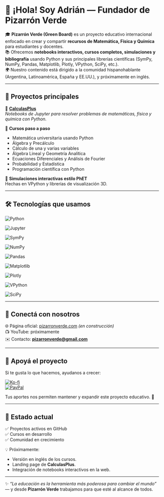 # 👋 ¡Hola! Soy Adrián — Fundador de **Pizarrón Verde**

🎓 **Pizarrón Verde (Green Board)** es un proyecto educativo internacional enfocado en crear y compartir **recursos de Matemática, Física y Química** para estudiantes y docentes.  
📚 Ofrecemos **notebooks interactivos, cursos completos, simulaciones y bibliografía** usando Python y sus principales librerías científicas (SymPy, NumPy, Pandas, Matplotlib, Plotly, VPython, SciPy, etc.).  
🌍 Nuestro contenido está dirigido a la comunidad hispanohablante (Argentina, Latinoamérica, España y EE.UU.), y próximamente en inglés.

---

## 🚀 Proyectos principales

🔹 [**CalculasPlus**](https://github.com/pizarronverde/CalculasPlus)  
_Notebooks de Jupyter para resolver problemas de matemáticas, física y química con Python._

🔹 **Cursos paso a paso**  
- Matemática universitaria usando Python  
- Álgebra y Precálculo  
- Cálculo de una y varias variables  
- Álgebra Lineal y Geometría Analítica  
- Ecuaciones Diferenciales y Análisis de Fourier  
- Probabilidad y Estadística  
- Programación científica con Python  

🔹 **Simulaciones interactivas estilo PhET**  
Hechas en VPython y librerías de visualización 3D.

---

## 🛠️ Tecnologías que usamos

![Python](https://img.shields.io/badge/Python-3.11-blue?logo=python)

![Jupyter](https://img.shields.io/badge/Jupyter-Lab-orange?logo=jupyter)

![SymPy](https://img.shields.io/badge/SymPy-symbolic-yellowgreen)

![NumPy](https://img.shields.io/badge/NumPy-arrays-lightblue?logo=numpy)

![Pandas](https://img.shields.io/badge/Pandas-dataframes-purple?logo=pandas)

![Matplotlib](https://img.shields.io/badge/Matplotlib-visualization-green)

![Plotly](https://img.shields.io/badge/Plotly-interactive-lightblue?logo=plotly)

![VPython](https://img.shields.io/badge/VPython-3D-orange)

![SciPy](https://img.shields.io/badge/SciPy-numerical-darkblue?logo=scipy)

---

## 🤝 Conectá con nosotros

🌐 Página oficial: [pizarronverde.com](https://pizarronverde.com) _(en construcción)_  
📺 YouTube: próximamente  
✉️ Contacto: **pizarronverde@gmail.com**  

---

## 💚 Apoyá el proyecto

Si te gusta lo que hacemos, ayudanos a crecer:  

[![Ko-fi](https://img.shields.io/badge/Ko--fi-Donar-blue?logo=kofi)](https://ko-fi.com/pizarronverde)  
[![PayPal](https://img.shields.io/badge/PayPal-Donar-lightblue?logo=paypal)](https://paypal.me/greenboardOK)  

Tus aportes nos permiten mantener y expandir este proyecto educativo. 🙌

---

## 📌 Estado actual

✅ Proyectos activos en GitHub  
✅ Cursos en desarrollo  
✅ Comunidad en crecimiento  

💡 Próximamente:  
- Versión en inglés de los cursos.  
- Landing page de **CalculasPlus**.  
- Integración de notebooks interactivos en la web.  

---

✨ _“La educación es la herramienta más poderosa para cambiar el mundo”_ — y desde **Pizarrón Verde** trabajamos para que esté al alcance de todos.
